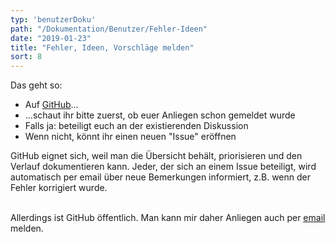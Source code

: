 ```yaml
---
typ: 'benutzerDoku'
path: "/Dokumentation/Benutzer/Fehler-Ideen"
date: "2019-01-23"
title: "Fehler, Ideen, Vorschläge melden"
sort: 8
---
```


Das geht so:

- Auf [GitHub](//github.com/barbalex/vermehrung/issues)...
- ...schaut ihr bitte zuerst, ob euer Anliegen schon gemeldet wurde
- Falls ja: beteiligt euch an der existierenden Diskussion
- Wenn nicht, könnt ihr einen neuen "Issue" eröffnen

GitHub eignet sich, weil man die Übersicht behält, priorisieren und den Verlauf dokumentieren kann. Jeder, der sich an einem Issue beteiligt, wird automatisch per email über neue Bemerkungen informiert, z.B. wenn der Fehler korrigiert wurde.<br/><br/>

Allerdings ist GitHub öffentlich. Man kann mir daher Anliegen auch per [email](mailto:alex@gabriel-software.ch) melden.